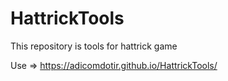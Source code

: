 # HattrickTools
This repository is tools for hattrick game

Use => https://adicomdotir.github.io/HattrickTools/
